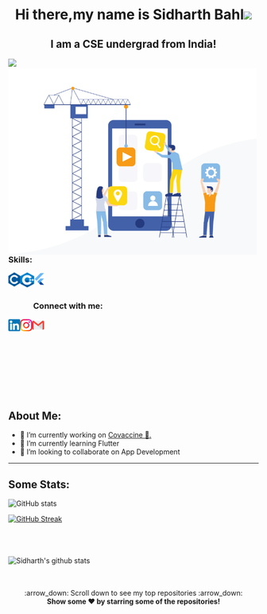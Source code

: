 <h1 align="center">Hi there,my name is Sidharth Bahl<img src="https://raw.githubusercontent.com/MartinHeinz/MartinHeinz/master/wave.gif" width="30px"></h1>
<h2 align="center">I am a CSE undergrad from India!</h2><img src="https://komarev.com/ghpvc/?username=sidB67" />
<br>
  <img align="left" alt="GIF" src="./Media/animation4.gif" width="500"> 


<h3>Skills: </h3>

<img align="left" title="C" alt="C" height="28px" src="./logos/c_colored.png" />
<img align="left" title="C++" alt="C++" height="30px" src="./logos/cpp_coloured.png" />
<img align="left" title="FLUTTER" alt="FLUTTER" height="26px" src="./logos/flutter_logo.svg" />
 


<br>
<br>
<h3 style="left: 50px; position:relative;">Connect with me:</h3> 

<a href="https://www.linkedin.com/in/sidharthbahl/"><img align="left" title="LinkedIn - Sidharth Bahl" alt="LinkedIn" height="24px" src="./logos/linkedin_coloured.png" /></a>
<a href="https://www.instagram.com/sid_bahl2002/"><img align="left" title="Instagram - Sidharth Bahl" alt="Instagram" height="24px" src="./logos/instagram_coloured.png" /></a>
<a href="mailto:sidbahl67@gmail.com"><img align="left" title="Mail - Sidharth Bahl" alt="Mail" height="24px" src="./logos/gmail_coloured.png" /></a>

<br>
<br>
<br>
<br>
<br>
<br>
<br>
<br>
<br>
<h2>About Me:</h2>

- 🔭 I’m currently working on <a href="https://github.com/sidB67/shop_app">Covaccine 🤝.</a> 
- 🌱 I’m currently learning Flutter 
- 👯 I’m looking to collaborate on App Development 

---



## Some Stats:

<!-- ![Top Langs](https://github-readme-stats.vercel.app/api/top-langs/?username=sidB67) -->

![GitHub stats](https://github-readme-stats.vercel.app/api?username=sidB67&theme=tokyonight&_icons=true)  


[![GitHub Streak](https://github-readme-streak-stats.herokuapp.com/?user=sidB67&theme=tokyonight)](https://git.io/streak-stats)


<br>
<br>
<br>
 <img width="1500" height="auto" align="center" alt="Sidharth's github stats" 
         src="https://github-profile-trophy.vercel.app/?username=sidB67&row=1&column=7&theme=darkhub&margin-w=15e" />
<p align="center">
 <br>
  <br>
    :arrow_down: Scroll down to see my top repositories :arrow_down:
    <br>
    <b>
      Show some ❤️ by starring some of the repositories!
    </b>
</p>
